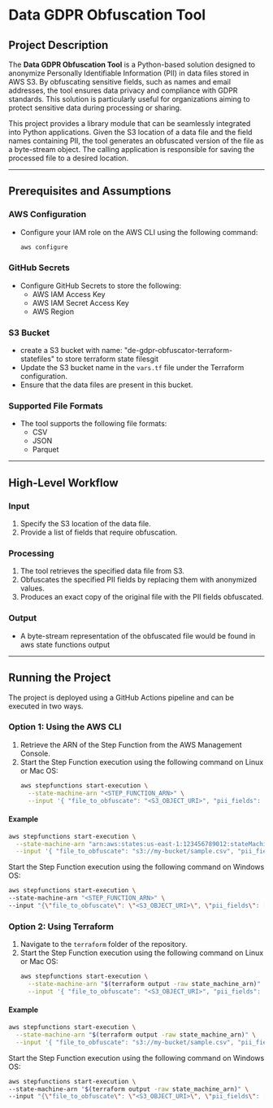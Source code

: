 # Data GDPR Obfuscation Tool

## Project Description
The **Data GDPR Obfuscation Tool** is a Python-based solution designed to anonymize Personally Identifiable Information (PII) in data files stored in AWS S3. By obfuscating sensitive fields, such as names and email addresses, the tool ensures data privacy and compliance with GDPR standards. This solution is particularly useful for organizations aiming to protect sensitive data during processing or sharing.

This project provides a library module that can be seamlessly integrated into Python applications. Given the S3 location of a data file and the field names containing PII, the tool generates an obfuscated version of the file as a byte-stream object. The calling application is responsible for saving the processed file to a desired location.

---

## Prerequisites and Assumptions

### AWS Configuration
- Configure your IAM role on the AWS CLI using the following command:
  ```bash
  aws configure
  ```

### GitHub Secrets
- Configure GitHub Secrets to store the following:
  - AWS IAM Access Key
  - AWS IAM Secret Access Key
  - AWS Region

### S3 Bucket
- create a S3 bucket with name: "de-gdpr-obfuscator-terraform-statefiles" to store terraform state filesgit
- Update the S3 bucket name in the `vars.tf` file under the Terraform configuration.
- Ensure that the data files are present in this bucket.

### Supported File Formats
- The tool supports the following file formats:
  - CSV
  - JSON
  - Parquet

---

## High-Level Workflow

### Input
1. Specify the S3 location of the data file.
2. Provide a list of fields that require obfuscation.

### Processing
1. The tool retrieves the specified data file from S3.
2. Obfuscates the specified PII fields by replacing them with anonymized values.
3. Produces an exact copy of the original file with the PII fields obfuscated.

### Output
- A byte-stream representation of the obfuscated file would be found in aws state functions output

---

## Running the Project
The project is deployed using a GitHub Actions pipeline and can be executed in two ways.

### **Option 1: Using the AWS CLI**

1. Retrieve the ARN of the Step Function from the AWS Management Console.
2. Start the Step Function execution using the following command on Linux or Mac OS:
   ```bash
   aws stepfunctions start-execution \
     --state-machine-arn "<STEP_FUNCTION_ARN>" \
     --input '{ "file_to_obfuscate": "<S3_OBJECT_URI>", "pii_fields": ["<PII_FIELD_1>", "<PII_FIELD_2>"] }'
   ```
  
#### Example
```bash
aws stepfunctions start-execution \
  --state-machine-arn "arn:aws:states:us-east-1:123456789012:stateMachine:InvokeLambdaAndRetrieveFile" \
  --input '{ "file_to_obfuscate": "s3://my-bucket/sample.csv", "pii_fields": ["name", "email"] }'
```
Start the Step Function execution using the following command on Windows OS:
```bash
aws stepfunctions start-execution \
--state-machine-arn "<STEP_FUNCTION_ARN>" \
--input "{\"file_to_obfuscate\": \"<S3_OBJECT_URI>\", \"pii_fields\": [\"<PII_FIELD_1>\", \"<PII_FIELD_2>\"]}"
```

### **Option 2: Using Terraform**

1. Navigate to the `terraform` folder of the repository.
2. Start the Step Function execution using the following command on Linux or Mac OS:
   ```bash
   aws stepfunctions start-execution \
     --state-machine-arn "$(terraform output -raw state_machine_arn)" \
     --input '{ "file_to_obfuscate": "<S3_OBJECT_URI>", "pii_fields": ["<PII_FIELD_1>", "<PII_FIELD_2>"] }'
   ```

#### Example
```bash
aws stepfunctions start-execution \
  --state-machine-arn "$(terraform output -raw state_machine_arn)" \
  --input '{ "file_to_obfuscate": "s3://my-bucket/sample.csv", "pii_fields": ["email", "address"] }'
```

Start the Step Function execution using the following command on Windows OS:
```bash
aws stepfunctions start-execution \
--state-machine-arn "$(terraform output -raw state_machine_arn)" \
--input "{\"file_to_obfuscate\": \"<S3_OBJECT_URI>\", \"pii_fields\": [\"<PII_FIELD_1>\", \"<PII_FIELD_2>\"]}"
```
